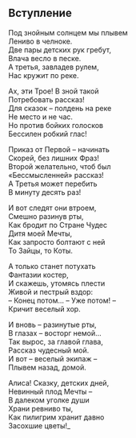 ## Вступление

Под знойным солнцем мы плывем  
Лениво в челноке.  
Две пары детских рук гребут,  
Влача весло в песке.  
А третья, завладев рулем,  
Нас кружит по реке.

Ах, эти Трое! В зной такой  
Потребовать рассказ!  
Для сказок – полдень на реке  
Не место и не час.  
Но против бойких голосков  
Бессилен робкий глас!

Приказ от Первой – начинать  
Скорей, без лишних Фраз!  
Второй желательно, чтоб был  
«Бессмысленней» рассказ!  
А Третья может перебить  
В минуту десять раз!

И вот следят они втроем,  
Смешно разинув рты,  
Как бродит по Стране Чудес  
Дитя моей Мечты,  
Как запросто болтают с ней  
То Зайцы, то Коты.

А только станет потухать  
Фантазии костер,  
И скажешь, утомясь плести  
Живой и пестрый вздор:  
– Конец потом... – Уже потом! –  
Кричит веселый хор.

И вновь – разинутые рты,  
В глазах – восторг немой...  
Так вырос, за главой глава,  
Рассказ чудесный мой.  
И вот – веселый экипаж –  
Плывем назад, домой.

Алиса! Сказку, детских дней,  
Невинный плод Мечты –  
В далеком уголке души  
Храни ревниво ты,  
Как пилигрим хранит давно  
Засохшие цветы!_